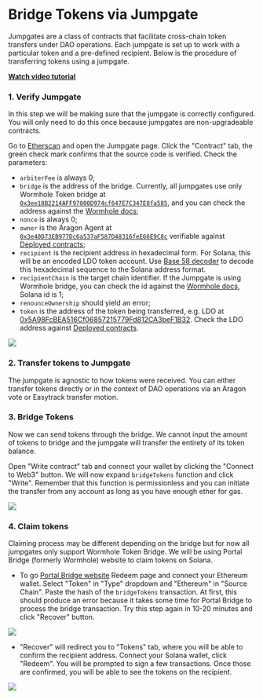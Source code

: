 # Bridge Tokens via Jumpgate

Jumpgates are a class of contracts that facilitate cross-chain token transfers under DAO operations. Each jumpgate is set up to work with a particular token and a pre-defined recipient. Below is the procedure of transferring tokens using a jumpgate.

[**Watch video tutorial**](https://youtu.be/IqphF28aTUU)

### 1. Verify Jumpgate

In this step we will be making sure that the jumpgate is correctly configured. You will only need to do this once because jumpgates are non-upgradeable contracts.

Go to [Etherscan](https://etherscan.io/)  and open the Jumpgate page. Click the "Contract" tab, the green check mark confirms that the source code is verified. Check the parameters:

- `arbiterFee` is always 0;
- `bridge` is the address of the bridge. Currently, all jumpgates use only Wormhole Token bridge at [`0x3ee18B2214AFF97000D974cf647E7C347E8fa585`](https://etherscan.io/address/0x3ee18B2214AFF97000D974cf647E7C347E8fa585), and you can check the address against the [Wormhole docs](https://book.wormhole.com/reference/contracts.html);
- `nonce` is always 0;
- `owner` is the Aragon Agent at [`0x3e40D73EB977Dc6a537aF587D48316feE66E9C8c`](https://etherscan.io/address/0x3e40D73EB977Dc6a537aF587D48316feE66E9C8c) verifiable against [Deployed contracts](/deployed-contracts/#dao-contracts);
- `recipient` is the recipient address in hexadecimal form. For Solana, this will be an encoded LDO token account. Use [Base 58 decoder](https://appdevtools.com/base58-encoder-decoder) to decode this hexadecimal sequence to the Solana address format.
- `recipientChain` is the target chain identifier. If the Jumpgate is using Wormhole bridge, you can check the id against the [Wormhole docs](https://book.wormhole.com/reference/contracts.html), Solana id is 1;
- `renounceOwnership` should yield an error;
- `token` is the address of the token being transferred, e.g. LDO at [0x5A98FcBEA516Cf06857215779Fd812CA3beF1B32](https://etherscan.io/address/0x5A98FcBEA516Cf06857215779Fd812CA3beF1B32). Check the LDO address against [Deployed contracts](/deployed-contracts/#dao-contracts).

![](/img/jumpgates/read-contract.png)

### 2. Transfer tokens to Jumpgate

The jumpgate is agnostic to how tokens were received. You can either transfer tokens directly or in the context of DAO operations via an Aragon vote or Easytrack transfer motion.

### 3. Bridge Tokens

Now we can send tokens through the bridge. We cannot input the amount of tokens to bridge and the jumpgate will transfer the entirety of its token balance.

Open "Write contract" tab and connect your wallet by clicking the "Connect to Web3" button. We will now expand `bridgeTokens` function and click "Write". Remember that this function is permissionless and you can initiate the transfer from any account as long as you have enough ether for gas.

![](/img/jumpgates/write-contract.png)

### 4. Claim tokens

Claiming process may be different depending on the bridge but for now all jumpgates only support Wormhole Token Bridge. We will be using Portal Bridge (formerly Wormhole) website to claim tokens on Solana.

- To go [Portal Bridge website](https://www.portalbridge.com/#/redeem) Redeem page and connect your Ethereum wallet. Select "Token" in "Type" dropdown and "Ethereum" in "Source Chain". Paste the hash of the `bridgeTokens` transaction. At first, this should produce an error because it takes some time for Portal Bridge to process the bridge transaction. Try this step again in 10-20 minutes and click "Recover" button.

![](/img/jumpgates/recover.png)

- "Recover" will redirect you to "Tokens" tab, where you will be able to confirm the recipient address. Connect your Solana wallet, click "Redeem". You will be prompted to sign a few transactions. Once those are confirmed, you will be able to see the tokens on the recipient.

![](/img/jumpgates/redeem.png)
